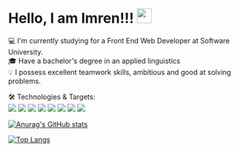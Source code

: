 # Hello, I am Imren!!! <img src="https://raw.githubusercontent.com/MartinHeinz/MartinHeinz/master/wave.gif" width="30px">

💻  I'm currently studying for a Front End Web Developer at Software University.\
🎓  Have a bachelor's degree in an applied linguistics\
💡   I possess excellent teamwork skills, ambitious and good at solving problems.

🛠️ Technologies & Targets:\
![](https://img.shields.io/badge/Language-HTML-informational?style=flat&logo=<#E34F26/>&logoColor=white&color=2bbc8a)
![](https://img.shields.io/badge/Style-CSS-informational?style=flat&logo=<#1572B6>&logoColor=white&color=2bbc8a)
![](https://img.shields.io/badge/Code-JS-informational?style=flat&logo=<#E34F26/>&logoColor=white&color=2bbc8a)
![](https://img.shields.io/badge/Code-Vue-informational?style=flat&logo=<#E34F26/>&logoColor=white&color=2bbc8a)
![](https://img.shields.io/badge/Code-Node.js-informational?style=flat&logo=<#E34F26/>&logoColor=white&color=2bbc8a)
![](https://img.shields.io/badge/Code-Angular-informational?style=flat&logo=<#E34F26/>&logoColor=white&color=2bbc8a)
![](https://img.shields.io/badge/Code-Express.js-informational?style=flat&logo=<#E34F26/>&logoColor=white&color=2bbc8a)
![](https://img.shields.io/badge/Code-React-informational?style=flat&logo=<#E34F26/>&logoColor=white&color=2bbc8a)


[![Anurag's GitHub stats](https://github-readme-stats.vercel.app/api?username=SilverFlame83&show_icons=true&theme=nightowl)](https://github.com/anuraghazra/github-readme-stats)

[![Top Langs](https://github-readme-stats.vercel.app/api/top-langs/?username=SilverFlame83&langs_count=5&layout=compact)](https://github.com/anuraghazra/github-readme-stats)
